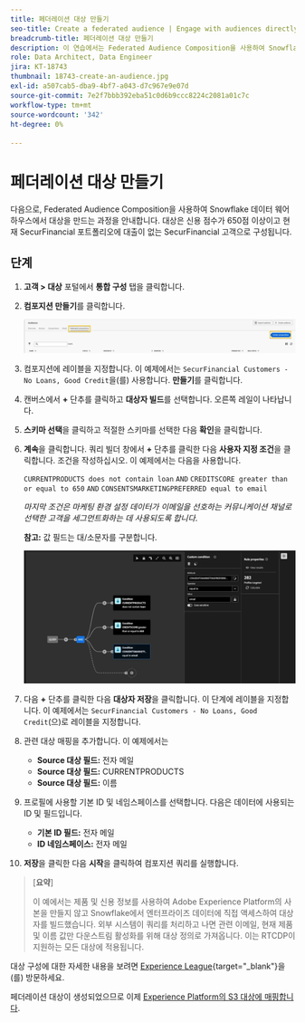```yaml
---
title: 페더레이션 대상 만들기
seo-title: Create a federated audience | Engage with audiences directly from your data warehouse using Federated Audience Composition
breadcrumb-title: 페더레이션 대상 만들기
description: 이 연습에서는 Federated Audience Composition을 사용하여 Snowflake Data Warehouse에서 대상을 만듭니다.
role: Data Architect, Data Engineer
jira: KT-18743
thumbnail: 18743-create-an-audience.jpg
exl-id: a507cab5-dba9-4bf7-a043-d7c967e9e07d
source-git-commit: 7e2f7bbb392eba51c0d6b9ccc8224c2081a01c7c
workflow-type: tm+mt
source-wordcount: '342'
ht-degree: 0%

---
```


# 페더레이션 대상 만들기

다음으로, Federated Audience Composition을 사용하여 Snowflake 데이터 웨어하우스에서 대상을 만드는 과정을 안내합니다. 대상은 신용 점수가 650점 이상이고 현재 SecurFinancial 포트폴리오에 대출이 없는 SecurFinancial 고객으로 구성됩니다.

## 단계

1. **고객 > 대상** 포털에서 **통합 구성** 탭을 클릭합니다.
2. **컴포지션 만들기**&#x200B;를 클릭합니다.

   ![create-composition](assets/create-composition.png)

3. 컴포지션에 레이블을 지정합니다. 이 예제에서는 `SecurFinancial Customers - No Loans, Good Credit`을(를) 사용합니다. **만들기**&#x200B;를 클릭합니다.

4. 캔버스에서 **+** 단추를 클릭하고 **대상자 빌드**&#x200B;를 선택합니다. 오른쪽 레일이 나타납니다.

5. **스키마 선택**&#x200B;을 클릭하고 적절한 스키마를 선택한 다음 **확인**&#x200B;을 클릭합니다.

6. **계속**&#x200B;을 클릭합니다. 쿼리 빌더 창에서 **+** 단추를 클릭한 다음 **사용자 지정 조건**&#x200B;을 클릭합니다. 조건을 작성하십시오. 이 예제에서는 다음을 사용합니다.

   `CURRENTPRODUCTS does not contain loan`
   `AND`
   `CREDITSCORE greater than or equal to 650`
   `AND`
   `CONSENTSMARKETINGPREFERRED equal to email`

   *마지막 조건은 마케팅 환경 설정 데이터가 이메일을 선호하는 커뮤니케이션 채널로 선택한 고객을 세그먼트화하는 데 사용되도록 합니다*.

   **참고:** 값 필드는 대/소문자를 구분합니다.

   ![query-builder](assets/query-builder.png)

7. 다음 **+** 단추를 클릭한 다음 **대상자 저장**&#x200B;을 클릭합니다. 이 단계에 레이블을 지정합니다. 이 예제에서는 `SecurFinancial Customers - No Loans, Good Credit`(으)로 레이블을 지정합니다.

8. 관련 대상 매핑을 추가합니다. 이 예제에서는

   - **Source 대상 필드:** 전자 메일
   - **Source 대상 필드:** CURRENTPRODUCTS
   - **Source 대상 필드:** 이름

9. 프로필에 사용할 기본 ID 및 네임스페이스를 선택합니다. 다음은 데이터에 사용되는 ID 및 필드입니다.

   - **기본 ID 필드:** 전자 메일
   - **ID 네임스페이스:** 전자 메일

10. **저장**&#x200B;을 클릭한 다음 **시작**&#x200B;을 클릭하여 컴포지션 쿼리를 실행합니다.

>[**요약**]
>
> 이 예에서는 제품 및 신용 정보를 사용하여 Adobe Experience Platform의 사본을 만들지 않고 Snowflake에서 엔터프라이즈 데이터에 직접 액세스하여 대상자를 빌드했습니다. 외부 시스템이 쿼리를 처리하고 나면 관련 이메일, 현재 제품 및 이름 값만 다운스트림 활성화를 위해 대상 정의로 가져옵니다. 이는 RTCDP이 지원하는 모든 대상에 적용됩니다.

대상 구성에 대한 자세한 내용을 보려면 [Experience League](https://experienceleague.adobe.com/ko/docs/federated-audience-composition/using/compositions/create-composition/create-composition){target="_blank"}을(를) 방문하세요.

페더레이션 대상이 생성되었으므로 이제 [Experience Platform의 S3 대상에 매핑합니다](map-federated-audience-to-s3.md).

